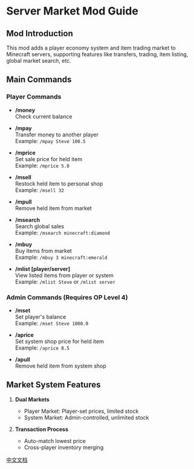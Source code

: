 # Server Market Mod Guide

## Mod Introduction
This mod adds a player economy system and item trading market to Minecraft servers, supporting features like transfers, trading, item listing, global market search, etc.

## Main Commands

### Player Commands
- **/money**  
  Check current balance

- **/mpay <player> <amount>**  
  Transfer money to another player  
  Example: `/mpay Steve 100.5`

- **/mprice <price>**  
  Set sale price for held item  
  Example: `/mprice 5.0`

- **/msell <quantity>**  
  Restock held item to personal shop  
  Example: `/msell 32`

- **/mpull**  
  Remove held item from market

- **/msearch <itemID>**  
  Search global sales  
  Example: `/msearch minecraft:diamond`

- **/mbuy <quantity> <itemID>**  
  Buy items from market  
  Example: `/mbuy 3 minecraft:emerald`

- **/mlist [player/server]**  
  View listed items from player or system  
  Example: `/mlist Steve` or `/mlist server`

### Admin Commands (Requires OP Level 4)
- **/mset <player> <amount>**  
  Set player's balance  
  Example: `/mset Steve 1000.0`

- **/aprice <price>**  
  Set system shop price for held item  
  Example: `/aprice 8.5`

- **/apull**  
  Remove held item from system shop

## Market System Features
1. **Dual Markets**
   - Player Market: Player-set prices, limited stock
   - System Market: Admin-controlled, unlimited stock

2. **Transaction Process**
   - Auto-match lowest price
   - Cross-player inventory merging

[中文文档](./README.md)